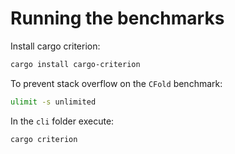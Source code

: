 # Running the benchmarks

Install cargo criterion:

```bash
cargo install cargo-criterion
```

To prevent stack overflow on the `CFold` benchmark:

```bash
ulimit -s unlimited
```

In the `cli` folder execute:

```bash
cargo criterion
```
